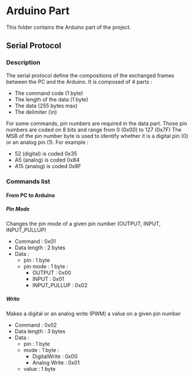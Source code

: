 # Arduino Part

This folder contains the Arduino part of the project.

## Serial Protocol

### Description

The serial protocol define the compositions of the exchanged frames between the PC and the Arduino.
It is composed of 4 parts :
- The command code (1 byte)
- The length of the data (1 byte)
- The data (255 bytes max)
- The delimiter (\n)

For some commands, pin numbers are required in the data part. Those pin numbers are coded on 8 bits and range from 0 (0x00) to 127 (0x7F)
The MSB of the pin number byte is used to identify whether it is a digital pin (0) or an analog pin (1).
For example :
- 52 (digital) is coded 0x35
- A5 (analog) is coded 0x84
- A15 (analog) is coded 0x8F

### Commands list

#### From PC to Arduino

##### Pin Mode

Changes the pin mode of a given pin number (OUTPUT, INPUT, INPUT_PULLUP)
- Command : 0x01
- Data length : 2 bytes
- Data :
    - pin : 1 byte
    - pin mode : 1 byte :
        - OUTPUT : 0x00
        - INPUT : 0x01
        - INPUT_PULLUP : 0x02

##### Write

Makes a digital or an analog write (PWM) a value on a given pin number
- Command : 0x02
- Data length : 3 bytes
- Data :
    - pin : 1 byte
    - mode : 1 byte :
        - DigitalWrite : 0x00
        - Analog Write : 0x01
    - value : 1 byte

